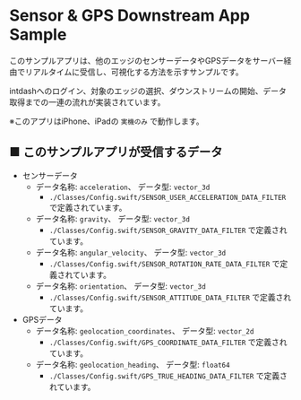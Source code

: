# Sensor & GPS Downstream App Sample
このサンプルアプリは、他のエッジのセンサーデータやGPSデータをサーバー経由でリアルタイムに受信し、可視化する方法を示すサンプルです。

intdashへのログイン、対象のエッジの選択、ダウンストリームの開始、データ取得までの一連の流れが実装されています。

※このアプリはiPhone、iPadの `実機のみ` で動作します。

## ■ このサンプルアプリが受信するデータ

- センサーデータ
  - データ名称: `acceleration`、 データ型: `vector_3d`
      - `./Classes/Config.swift/SENSOR_USER_ACCELERATION_DATA_FILTER` で定義されています。
  - データ名称: `gravity`、 データ型: `vector_3d`
      - `./Classes/Config.swift/SENSOR_GRAVITY_DATA_FILTER` で定義されています。
  - データ名称: `angular_velocity`、 データ型: `vector_3d`
      - `./Classes/Config.swift/SENSOR_ROTATION_RATE_DATA_FILTER` で定義されています。
  - データ名称: `orientation`、 データ型: `vector_3d`
      - `./Classes/Config.swift/SENSOR_ATTITUDE_DATA_FILTER` で定義されています。
- GPSデータ
  - データ名称: `geolocation_coordinates`、 データ型: `vector_2d`
      - `./Classes/Config.swift/GPS_COORDINATE_DATA_FILTER` で定義されています。
  - データ名称: `geolocation_heading`、 データ型: `float64`
      - `./Classes/Config.swift/GPS_TRUE_HEADING_DATA_FILTER` で定義されています。
